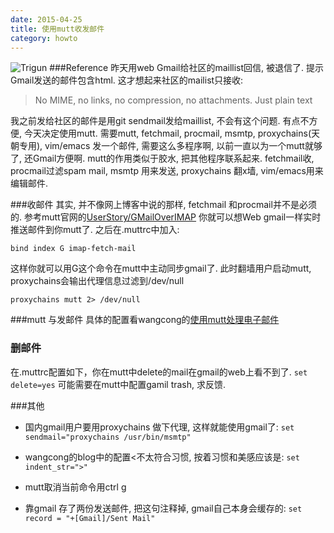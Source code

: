 ```yaml
---
date: 2015-04-25
title: 使用mutt收发邮件
category: howto
---
```


![Trigun](http://upload.wikimedia.org/wikipedia/en/5/5f/Trigun_manga.jpg)
###Reference
昨天用web Gmail给社区的maillist回信, 被退信了. 提示Gmail发送的邮件包含html.
这才想起来社区的mailist只接收:

> No MIME, no links, no compression, no attachments.  Just plain text

我之前发给社区的邮件是用git sendmail发给maillist, 不会有这个问题. 
有点不方便, 今天决定使用mutt.
需要mutt, fetchmail, procmail, msmtp, proxychains(天朝专用), vim/emacs
发一个邮件, 需要这么多程序啊, 以前一直以为一个mutt就够了, 还Gmail方便啊.
mutt的作用类似于胶水, 把其他程序联系起来.
fetchmail收, procmail过滤spam mail, msmtp 用来发送, proxychains 翻x墙,
vim/emacs用来编辑邮件.

###收邮件
其实, 并不像网上博客中说的那样, fetchmail 和procmail并不是必须的.
参考mutt官网的[UserStory/GMailOverIMAP](http://dev.mutt.org/trac/wiki/UseCases/Gmail)
你就可以想Web gmail一样实时推送邮件到你mutt了.
之后在.muttrc中加入:

	bind index G imap-fetch-mail
这样你就可以用G这个命令在mutt中主动同步gmail了.
此时翻墙用户启动mutt, proxychains会输出代理信息过滤到/dev/null

	proxychains mutt 2> /dev/null

###mutt 与发邮件
具体的配置看wangcong的[使用mutt处理电子邮件](http://wangcong.org/2007/03/09/-e4-bd-bf-e7-94-a8mutt-e5-a4-84-e7-90-86-e7-94-b5-e5-ad-90-e9-82-ae-e4-bb-b6-2/)

### 删邮件
在.muttrc配置如下，你在mutt中delete的mail在gmail的web上看不到了.
`set delete=yes`
可能需要在mutt中配置gamil trash, 求反馈.

###其他
* 国内gmail用户要用proxychains 做下代理, 这样就能使用gmail了:
`set sendmail="proxychains /usr/bin/msmtp"`

* wangcong的blog中的配置<不太符合习惯, 按着习惯和美感应该是:
`set indent_str=">"`

* mutt取消当前命令用ctrl g

* 靠gmail 存了两份发送邮件, 把这句注释掉, gmail自己本身会缓存的:
	`set record = "+[Gmail]/Sent Mail"`
